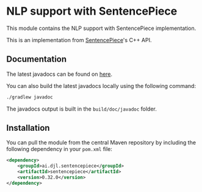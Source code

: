 # NLP support with SentencePiece

This module contains the NLP support with SentencePiece implementation.

This is an implementation from [SentencePiece](https://github.com/google/sentencepiece)'s C++ API.

## Documentation

The latest javadocs can be found on [here](https://javadoc.io/doc/ai.djl.sentencepiece/sentencepiece/latest/index.html).

You can also build the latest javadocs locally using the following command:

```sh
./gradlew javadoc
```
The javadocs output is built in the `build/doc/javadoc` folder.

## Installation

You can pull the module from the central Maven repository by including the following dependency in your `pom.xml` file:

```xml
<dependency>
    <groupId>ai.djl.sentencepiece</groupId>
    <artifactId>sentencepiece</artifactId>
    <version>0.32.0</version>
</dependency>
```
